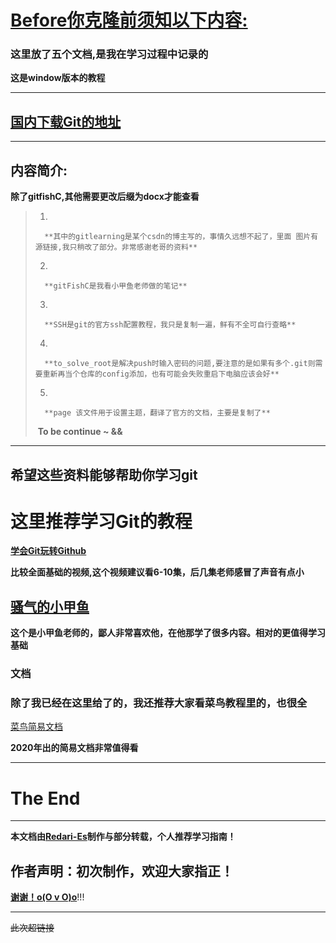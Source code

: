 

# <u> Before你克隆前须知以下内容: </u>  

### 这里放了五个文档,是我在学习过程中记录的  

**这是window版本的教程**  

----
[<u>国内下载Git的地址</u>][4]
----
----
## 内容简介:  

**除了gitfishC,其他需要更改后缀为docx才能查看**  

>    1.   
>
>       **其中的gitlearning是某个csdn的博主写的，事情久远想不起了，里面 图片有源链接,我只稍改了部分。非常感谢老哥的资料** 
>
> 2.   
>
>       **gitFishC是我看小甲鱼老师做的笔记**  
>
> 3.   
>
>       **SSH是git的官方ssh配置教程，我只是复制一遍，鲜有不全可自行查略**      
>
> 4.   
>
>       **to_solve_root是解决push时输入密码的问题,要注意的是如果有多个.git则需要重新再当个仓库的config添加，也有可能会失败重启下电脑应该会好**  
>
> 5.   
>
>       **page 该文件用于设置主题，翻译了官方的文档，主要是复制了**  
>
>      
>
>    ​				**To 		be		 continue	~		&&**

------





## 希望这些资料能够帮助你学习git

# 这里推荐学习Git的教程  



[<u>**学会Git玩转Github**</u>][1]

**比较全面基础的视频,这个视频建议看6-10集，后几集老师感冒了声音有点小**  



[<u>骚气的小甲鱼</u>][2]
------

**这个是小甲鱼老师的，鄙人非常喜欢他，在他那学了很多内容。相对的更值得学习基础**

### 文档  

### **除了我已经在这里给了的，我还推荐大家看菜鸟教程里的，也很全**
  

[<u>菜鸟简易文档</u>][3]

**2020年出的简易文档非常值得看**

-------

  



The End
=====
-----
**本文档由<u>Redari-Es</u>制作与部分转载，个人推荐学习指南！**  

## **作者声明：初次制作，欢迎大家指正！**  

<u>                                                                                                      **谢谢！o(O v O)o**</u>!!!

------------
  

  

  

~~此次超链接~~    

[1]:https://www.bilibili.com/video/BV1Xx411m7kn?p=6
[2]:https://www.bilibili.com/video/BV1bs411N7ny
[3]:https://www.runoob.com/manual/git-guide/
[4]:https://mirrors.tuna.tsinghua.edu.cn/github-release/git-for-windows/git/Git%20for%20Windows%202.27.0/

